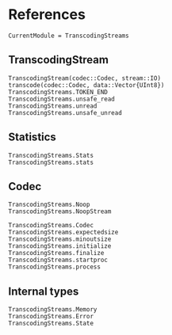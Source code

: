 References
==========

```@meta
CurrentModule = TranscodingStreams
```

TranscodingStream
-----------------

```@docs
TranscodingStream(codec::Codec, stream::IO)
transcode(codec::Codec, data::Vector{UInt8})
TranscodingStreams.TOKEN_END
TranscodingStreams.unsafe_read
TranscodingStreams.unread
TranscodingStreams.unsafe_unread
```

Statistics
----------

```@docs
TranscodingStreams.Stats
TranscodingStreams.stats
```

Codec
-----

```@docs
TranscodingStreams.Noop
TranscodingStreams.NoopStream
```

```@docs
TranscodingStreams.Codec
TranscodingStreams.expectedsize
TranscodingStreams.minoutsize
TranscodingStreams.initialize
TranscodingStreams.finalize
TranscodingStreams.startproc
TranscodingStreams.process
```

Internal types
--------------

```@docs
TranscodingStreams.Memory
TranscodingStreams.Error
TranscodingStreams.State
```

